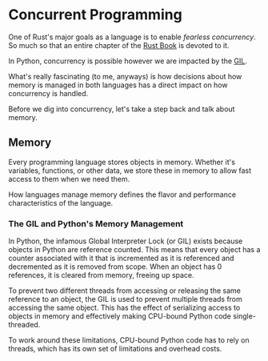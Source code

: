 # Concurrent Programming

One of Rust's major goals as a language is to enable *fearless concurrency*.
So much so that an entire chapter of the [Rust Book](https://doc.rust-lang.org/book/ch16-00-concurrency.html)
is devoted to it.

In Python, concurrency is possible however we are impacted by the [GIL](https://wiki.python.org/moin/GlobalInterpreterLock).

What's really fascinating (to me, anyways) is how decisions about how memory
is managed in both languages has a direct impact on how concurrency is handled.

Before we dig into concurrency, let's take a step back and talk about memory.

## Memory

Every programming language stores objects in memory. Whether it's variables,
functions, or other data, we store these in memory to allow fast access to them
when we need them.

How languages manage memory defines the flavor and performance characteristics
of the language.

### The GIL and Python's Memory Management

In Python, the infamous Global Interpreter Lock (or GIL)
exists because objects in Python are reference counted. This means that every
object has a counter associated with it that is incremented as it is referenced
and decremented as it is removed from scope. When an object has 0 references,
it is cleared from memory, freeing up space.

To prevent two different threads from accessing or releasing the same reference
to an object, the GIL is used to prevent multiple threads from accessing the
same object. This has the effect of serializing access to objects in memory and
effectively making CPU-bound Python code single-threaded.

To work around these limitations, CPU-bound Python code has to rely on threads,
which has its own set of limitations and overhead costs.


